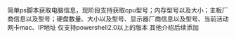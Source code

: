 简单ps脚本获取电脑信息，现阶段支持获取cpu型号；内存型号以及大小；主板厂商信息以及型号；硬盘数量、大小以及型号、显示器厂商信息以及型号、当前活动网卡mac、IP地址
仅支持powershell2.0以上的版本
其他介绍后续添加
